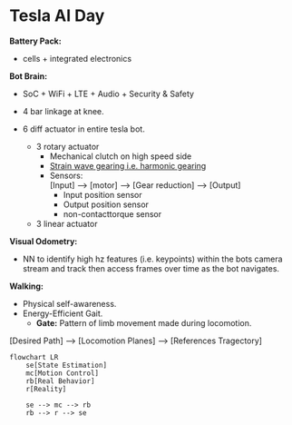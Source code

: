 # Tesla AI Day

**Battery Pack:**
* cells + integrated electronics

**Bot Brain:**
* SoC + WiFi + LTE + Audio + Security & Safety

* 4 bar linkage at knee.

* 6 diff actuator in entire tesla bot.
  * 3 rotary actuator
    + Mechanical clutch on high speed side
    + [Strain wave gearing i.e. harmonic gearing](https://en.wikipedia.org/wiki/Strain_wave_gearing)
    + Sensors:<br>
      [Input] --> [motor] --> [Gear reduction] --> [Output]
      + Input position sensor
      + Output position sensor
      + non-contacttorque sensor
  * 3 linear actuator

**Visual Odometry:**
- NN to identify high hz features (i.e. keypoints) within the bots camera stream and track then access frames over time as the bot navigates.

**Walking:**
* Physical self-awareness.
* Energy-Efficient Gait.
  + **Gate:** Pattern of limb movement made during locomotion.


[Desired Path] --> [Locomotion Planes] --> [References Tragectory]

```mermaid
flowchart LR
	se[State Estimation]
	mc[Motion Control]
	rb[Real Behavior]
	r[Reality]

	se --> mc --> rb
	rb --> r --> se
```
